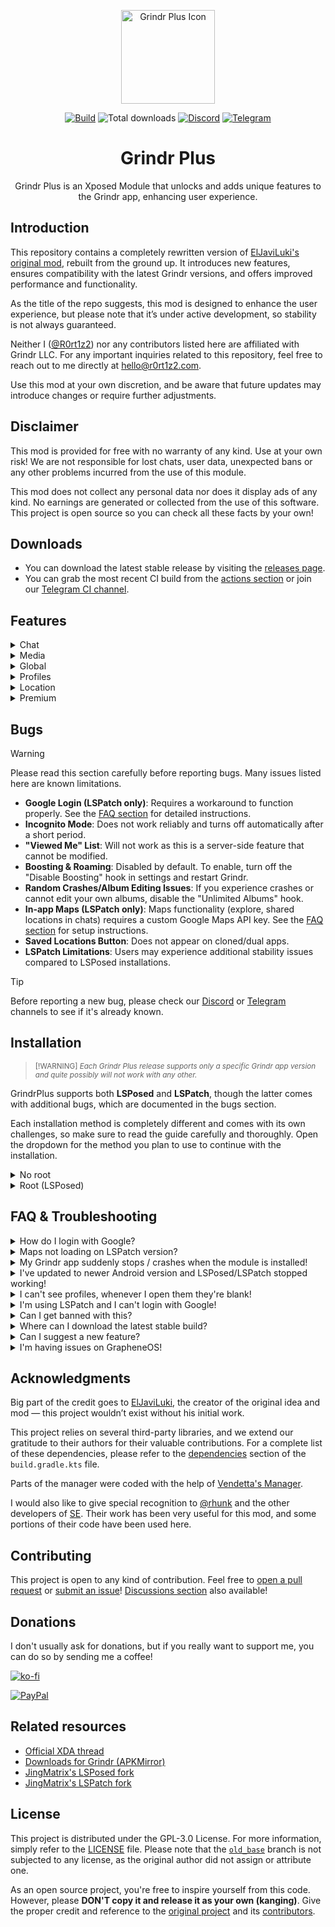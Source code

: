 <p align="center" style="border-radius: 50%;">
  <img src="gplus_icon.svg" alt="Grindr Plus Icon" width="150" height="150">
</p>

<p align="center">
  <a href="https://github.com/R0rt1z2/GrindrPlus/actions/workflows/build_apk.yml?query=branch%3Amaster+event%3Apush+is%3Acompleted"><img src="https://img.shields.io/github/actions/workflow/status/R0rt1z2/GrindrPlus/build_apk.yml?branch=master&logo=github&label=Build" alt="Build"></a>
  <img src="https://shields.io/github/downloads/R0rt1z2/GrindrPlus/total?logo=Bookmeter&label=Downloads&logoColor=Green&color=Green" alt="Total downloads">
  <a href="https://discord.gg/5ZxHJVGR"><img src="https://img.shields.io/discord/1161706617729974352?label=Discord&logo=discord" alt="Discord"></a>
  <a href="https://t.me/GrindrPlus"><img src="https://img.shields.io/badge/Telegram-2CA5E0?style=flat&logo=telegram&logoColor=white" alt="Telegram"></a>
</p>
<h1 align="center">Grindr Plus</h1>


<p align="center">
Grindr Plus is an Xposed Module that unlocks and adds unique features to the Grindr app, enhancing user experience.
</p>

## Introduction
This repository contains a completely rewritten version of [ElJaviLuki's original mod](https://github.com/ElJaviLuki/GrindrPlus), rebuilt from the ground up. It introduces new features, ensures compatibility with the latest Grindr versions, and offers improved performance and functionality.

As the title of the repo suggests, this mod is designed to enhance the user experience, but please note that it’s under active development, so stability is not always guaranteed.

Neither I ([@R0rt1z2](https://github.com/R0rt1z2)) nor any contributors listed here are affiliated with Grindr LLC. For any important inquiries related to this repository, feel free to reach out to me directly at hello@r0rt1z2.com.

Use this mod at your own discretion, and be aware that future updates may introduce changes or require further adjustments.

## Disclaimer
This mod is provided for free with no warranty of any kind. Use at your own risk! We are not responsible for lost chats, user data, unexpected bans or any other problems incurred from the use of this module.

This mod does not collect any personal data nor does it display ads of any kind. No earnings are generated or collected from the use of this software. This project is open source so you can check all these facts by your own!

## Downloads
* You can download the latest stable release by visiting the [releases page](https://github.com/R0rt1z2/GrindrPlus/releases).
* You can grab the most recent CI build from the [actions section](https://github.com/R0rt1z2/GrindrPlus/actions) or join our [Telegram CI channel](https://t.me/GrindrPlus).

## Features
<details closed>
  <summary>Chat</summary>
   
  - `Built-in command console (see /help)`
  - `Start video calls in new chats`
  - `Prevent others from seeing chat indicators`
  - `Remove any message, no matter how old it is`
</details>

<details closed>
  <summary>Media</summary>
   
  - `Unlimited expiring photos`
  - `View all albums you've received`
  - `Ability to take screenshots`
</details>

<details closed>
  <summary>Global</summary>
   
  - `Ability to see ban details`
  - `Ability to spoof Android ID`
  - `Removed most analytics`
  - `Unlock developer special features`
  - `Built-in mod settings to manage hooks`
  - `Disable forced app updates (extend mod lifespan)`
</details>

<details closed>
  <summary>Profiles</summary>
   
  - `Body mass index (BMI)`
  - `Indicator for boosted users`
  - `Ability to copy profile ID`
  - `More accurate distance`
  - `Hidden (server) profile fields`
  - `More accurate online status`
  - `Customize favorites layout`
</details>

<details closed>
  <summary>Location</summary>
   
  - `Quick teleporting`
  - `Location spoofing`
  - `Save and manage locations`
</details>

<details closed>
  <summary>Premium</summary>
   
  - `Unlimited cascade view`
  - `Unlocked "Explore Mode"`
  - `Advanced search filters`
  - `ZERO third-party ads`
  - `Saved chat phrases`
  - `Disable boosting upsells`
  - `Hide your own views`
  - `Incognito mode`
</details>

## Bugs

> [!WARNING]
> Please read this section carefully before reporting bugs. Many issues listed here are known limitations.

- **Google Login (LSPatch only)**: Requires a workaround to function properly. See the [FAQ section](#faq--troubleshooting) for detailed instructions.
- **Incognito Mode**: Does not work reliably and turns off automatically after a short period.
- **"Viewed Me" List**: Will not work as this is a server-side feature that cannot be modified.
- **Boosting & Roaming**: Disabled by default. To enable, turn off the "Disable Boosting" hook in settings and restart Grindr.
- **Random Crashes/Album Editing Issues**: If you experience crashes or cannot edit your own albums, disable the "Unlimited Albums" hook.
- **In-app Maps (LSPatch only)**: Maps functionality (explore, shared locations in chats) requires a custom Google Maps API key. See the [FAQ section](#faq--troubleshooting) for setup instructions.
- **Saved Locations Button**: Does not appear on cloned/dual apps.
- **LSPatch Limitations**: Users may experience additional stability issues compared to LSPosed installations.

> [!TIP]
> Before reporting a new bug, please check our [Discord](https://discord.gg/5ZxHJVGR) or [Telegram](https://t.me/GrindrPlus) channels to see if it's already known.

## Installation
> <small>[!WARNING]
> _Each Grindr Plus release supports only a specific Grindr app version and quite possibly will not work with any other.</small>_

GrindrPlus supports both **LSPosed** and **LSPatch**, though the latter comes with additional bugs, which are documented in the bugs section.

Each installation method is completely different and comes with its own challenges, so make sure to read the guide carefully and thoroughly. Open the dropdown for the method you plan to use to continue with the installation.

<details closed>
  <summary>No root</summary>

**Prerequisites:**
- No Grindr installed on device

**Process:**
1. Download & Install the GrindrPlus module APK (check the [downloads](https://github.com/R0rt1z2/GrindrPlus?tab=readme-ov-file#downloads) section of this `README`).
2. If the Grindr app is installed, uninstall it. **Make sure it's also gone from Secure Folder, Second Space or Private Space**.
3. Open the new "Grindr Plus" app and click on the "Install" button (bottom left).
4. Wait for the versions to load (if loading seems stuck, force close app & retry).
5. Select your preferred version (we recommend using latest).
6. Click on the "Install" button.
7. Wait for the installation to complete. Duration will depend on connection speed and phone's specs.
8. When prompted, install the newly generated Grindr app.
9. The app might crash multiple times during the first launches. This is normal, just keep relaunching it.
10. If the installation fails, <b>retry it</b> multiple times before asking for support.

**Verification:**
- Long press the "Browse" tab (first tab) in the bottom navigation bar
- A popup should appear showing GrindrPlus status and information
- You should see unlimited profiles and no third-party ads
- If these features don't work, try restarting the app or reinstalling

  </details>

<details closed>
  <summary>Root (LSPosed)</summary>

> **Make sure you're using [JingMatrix's fork of LSPosed](https://github.com/R0rt1z2/LSMirror/raw/refs/heads/main/LSPosed-v1.10.1-7167-zygisk-release.zip)!**

**Requirements:**
- Rooted using `Magisk` or `KernelSU`
- `LSPosed` installed and fully functional

**Process:**
1. Install the GrindrPlus module APK (check the [downloads](https://github.com/R0rt1z2/GrindrPlus?tab=readme-ov-file#downloads) section of this `README`)
2. Download the latest Grindr app [from Play Store](https://play.google.com/store/apps/details?id=com.grindrapp.android&hl=en) or use [SAI](https://github.com/Aefyr/SAI/releases) to install [bundles from APKMirror](https://www.apkmirror.com/apk/grindr-llc/grindr-gay-chat-meet-date/)
3. Turn on the module in `LSPosed` and make sure Grindr is in scope
4. Open Grindr and verify the installation is working

**Verification:**
- Long press the "Browse" tab (first tab) in the bottom navigation bar
- A popup should appear showing GrindrPlus status and information
- You should see unlimited profiles and no third-party ads
- If these features don't work, check that the module is properly enabled in LSPosed
</details>

## FAQ & Troubleshooting
<details>
  <summary>How do I login with Google?</summary>

- If you're not using LSPosed you might have noticed that the Google Login button doesn't work. This is because the original signature of the application is invalidated when using LSPatch, which causes all functions related to Google Services (GMS) to not work properly.
- In order to fix that, you have to:
    1. Uninstall the patched Grindr app.
    2. Reinstall the original Grindr app (either from the Play Store or the official APK).
    3. Reboot your device (this is optional, but **HIGHLY RECOMMENDED**).
    4. Log in using your Google account.
    5. Uninstall the original Grindr app.
    6. Install the app again with GrindrPlus.
    7. Open the patched app and log in with Google **within 10 minutes**. If you wait too long, **the login will fail**.
    8. You should now be able to log in successfully using Google.
- NOTE: **You'll need to repeat this process every time you want to log in with Google**.
</details>
<details>
  <summary>Maps not loading on LSPatch version?</summary>

- For LSPatch users, the Maps functionality in Grindr won't work properly due to signature validation issues. To fix this, you'll need to set up a custom Google Maps API key.
- Here's how to set up a Google Maps API Key:
    1. Go to the Google Cloud Console at https://console.cloud.google.com/. You may need to log in with your Google account if you're not already.
    2. Select or create a new Google Cloud project to associate your API key with. If creating a new project, give it a name and ID. What you call the project is not important. Wait a few seconds for the project to be created.
    3. Make sure your new project is selected in the top dropdown menu, then open the navigation sidebar and go to "APIs & Services" > "Credentials".
    4. On the Credentials page, click "+ Create Credentials" and choose "API key" from the dropdown.
    5. Your new API key will be displayed. Click "Close" to return to the Credentials list. You should see your key listed under "API Keys".
    6. Click "Edit API key" to set up restrictions. You can give it a name, choose which websites or IP addresses can use it, and set an expiration date. For use with GrindrPlus, you should not set restrictions.
    7. Copy your API key and add it into the Grindr Plus settings for the Maps API Key.
    8. Use the install button in Grindr Plus to setup Grindr and the Maps API key.
- NOTE: **You may be prompted for credit card details by Google, even though use of the Maps API is part of their 'free tier'.**
</details>
<details>
  <summary>My Grindr app suddenly stops / crashes when the module is installed!</summary> 

- Make sure you're using a good LSPatch/LSPosed version (official are broken on latest Android versions). Consider switching to [JingMatrix's fork](https://github.com/JingMatrix) if you haven't already.
- Check if the module supports the app version. Grindr has lots of obfuscated symbols that change in each app update and the module couldn't work (or couldn't work properly).
</details>
<details>
  <summary>I've updated to newer Android version and LSPosed/LSPatch stopped working!</summary> 

- The development of LSPosed/LSPatch is currently frozen and that is why, no new updates have been released to support new Android versions. Make sure you're using [JingMatrix's fork](https://github.com/JingMatrix), which works with latest updates.
</details>
<details>
  <summary>I can't see profiles, whenever I open them they're blank!</summary>

- This most likely means you're using an AdBlocker (e.g. AdAway). Disable it or whitelist `cdn.cookielaw.org`. 

</details>
<details>
  <summary>I'm using LSPatch and I can't login with Google!</summary> 

- As mentioned above, when using LSPatch the original signature of the application is invalidated which causes all functions related to Google Services (GMS) to not work properly.
</details>
<details>
  <summary>Can I get banned with this?</summary>

- [Obviously](https://www.grindr.com/terms-of-service), however, the risk is very low, and there have been no reported cases of bans related to using this mod.
</details>
<details>
  <summary>Where can I download the latest stable build?</summary>

- https://github.com/R0rt1z2/GrindrPlus/releases
</details>
<details>
  <summary>Can I suggest a new feature?</summary>

- Feel free to, but keep in mind that every feature, no matter how small, has a lot of work behind it, so please be patient and understand that sometimes it is impossible to implement certain things due to the nature of how LSPosed works.
- Make sure to use our feature requests template, otherwise your inquiry will be ignored.
</details>

<details>
  <summary>I'm having issues on GrapheneOS!</summary>

- Turn **ON** the **"Exploit Protection Compatibility"** mode on Grindr. To do so - tap and hold on the app icon, click "App info" and scroll down a little. In general - Grindr should work without a problem with that option turned off but if it gives you any issues then you can try to play around with those settings.
- Do the same for Google services. In contrary to other apps - you have to access those options through "App store" app provided by GOS team.
- Make sure to give Google Play services permissions to **All time location** and to **Sensors**.
- In Settings -> Apps -> Sandboxed Google Play, turn **OFF** the option **"Reroute location requests to OS"**. This option sometimes breaks the location features on Grindr.

</details>

## Acknowledgments
Big part of the credit goes to [ElJaviLuki](https://github.com/ElJaviLuki/GrindrPlus), the creator of the original idea and mod — this project wouldn’t exist without his initial work.

This project relies on several third-party libraries, and we extend our gratitude to their authors for their valuable contributions. For a complete list of these dependencies, please refer to the [dependencies](https://github.com/R0rt1z2/GrindrPlus/blob/master/app/build.gradle.kts#L67-L79) section of the `build.gradle.kts` file.

Parts of the manager were coded with the help of [Vendetta's Manager](https://github.com/vendetta-mod/VendettaManager).

I would also like to give special recognition to [@rhunk](https://github.com/rhunk) and the other developers of [SE](https://github.com/rhunk/SnapEnhance). Their work has been very useful for this mod, and some portions of their code have been used here.

## Contributing
This project is open to any kind of contribution. Feel free to [open a pull request](https://github.com/R0rt1z2/GrindrPlus/pulls) or [submit an issue](https://github.com/R0rt1z2/GrindrPlus/issues)! [Discussions section](https://github.com/R0rt1z2/GrindrPlus/discussions) also available!

## Donations
I don't usually ask for donations, but if you really want to support me, you can do so by sending me a coffee!

[![ko-fi](https://ko-fi.com/img/githubbutton_sm.svg)](https://ko-fi.com/r0rt1z2)

[![PayPal](https://cdn.rawgit.com/twolfson/paypal-github-button/1.0.0/dist/button.svg)](https://www.paypal.me/R0rt1z2/)

## Related resources
- [Official XDA thread](https://forum.xda-developers.com/t/mod-xposed-new-grindr-plus.4461857/#post-87076193)
- [Downloads for Grindr (APKMirror)](https://www.apkmirror.com/apk/grindr-llc/grindr-gay-chat-meet-date)
- [JingMatrix's LSPosed fork](https://github.com/JingMatrix/LSPosed)
- [JingMatrix's LSPatch fork](https://github.com/JingMatrix/LSPatch)

## License
This project is distributed under the GPL-3.0 License. For more information, simply refer to the [LICENSE](https://github.com/R0rt1z2/GrindrPlus/blob/master/LICENSE) file. Please note that the [`old_base`](https://github.com/R0rt1z2/GrindrPlus/tree/old_base) branch is not subjected to any license, as the original author did not assign or attribute one.

As an open source project, you're free to inspire yourself from this code. However, please **DON'T copy it and release it as your own (kanging)**. Give the proper credit and reference to the [original project](https://github.com/R0rt1z2/GrindrPlus) and its [contributors](https://github.com/R0rt1z2/GrindrPlus/graphs/contributors).
